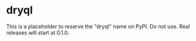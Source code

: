 # dryql

This is a placeholder to reserve the "dryql" name on PyPI.
Do not use. Real releases will start at 0.1.0.
